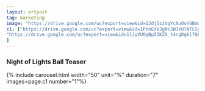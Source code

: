 ```yaml
---
layout: artpost
tag: marketing
image: "https://drive.google.com/uc?export=view&id=1Jdj5zzVgYcAuOvYGBmUjfuqwwRfakZMK"
c1: ["https://drive.google.com/uc?export=view&id=1PnnEzVJgNcJWJzOlNTLSyNCPOFnfOLI7", 
"https://drive.google.com/uc?export=view&id=1lJyVUOgBpI3KZS_t4ngDgklfG8SiP2bT", 
]
---
```


### Night of Lights Ball Teaser

{% include carousel.html width="50" unit="%" duration="7" images=page.c1 number="1"%}
